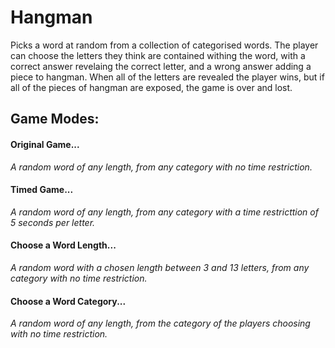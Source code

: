# Hangman

Picks a word at random from a collection of categorised words. The player can choose the letters they think are contained withing the word, with a correct answer revelaing the correct letter, and a wrong answer adding a piece to hangman.
When all of the letters are revealed the player wins, but if all of the pieces of hangman are exposed, the game is over and lost.

## Game Modes:

#### Original Game...
*A random word of any length, from any category with no time restriction.*

#### Timed Game...
*A random word of any length, from any category with a time restricttion of 5 seconds per letter.*

#### Choose a Word Length...
*A random word with a chosen length between 3 and 13 letters, from any category with no time restriction.*

#### Choose a Word Category...
*A random word of any length, from the category of the players choosing with no time restriction.*
